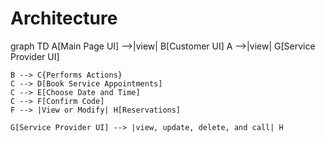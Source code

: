 
# Architecture

graph TD
    A[Main Page UI] -->|view| B[Customer UI]
    A -->|view| G[Service Provider UI]
    
    B --> C{Performs Actions}
    C --> D[Book Service Appointments]
    C --> E[Choose Date and Time]
    C --> F[Confirm Code]
    F --> |View or Modify| H[Reservations]

    G[Service Provider UI] --> |view, update, delete, and call| H



